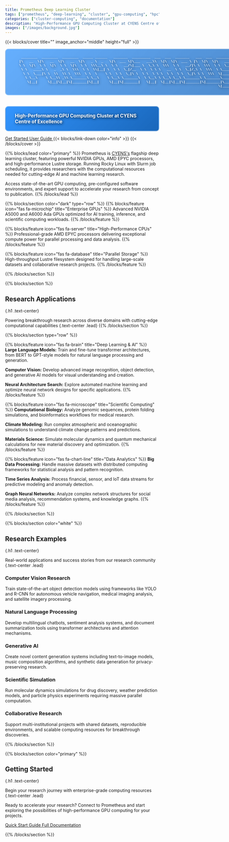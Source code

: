 ```yaml
---
title: Prometheus Deep Learning Cluster
tags: ["prometheus", "deep-learning", "cluster", "gpu-computing", "hpc", "nvidia", "cuda"]
categories: ["cluster-computing", "documentation"]
description: "High-Performance GPU Computing Cluster at CYENS Centre of Excellence featuring NVIDIA A5000 and A6000 Ada GPUs for AI research"
images: ["/images/background.jpg"]
---
```


{{< blocks/cover title="" image_anchor="middle" height="full" >}}
<div class="text-center mb-4">
<pre class="ascii-art" style="color: #ffffff; font-weight: bold; text-shadow: 2px 2px 8px rgba(0,0,0,0.9); background: linear-gradient(135deg, rgba(0, 123, 255, 0.6), rgba(0, 86, 179, 0.7)); padding: 20px 30px; border-radius: 10px; border: 2px solid rgba(255,255,255,0.4); display: inline-block; margin: 0; font-size: 0.8em; line-height: 1.2; font-family: 'Courier New', monospace;">
   ________  ________  ________  _____ ______   _______  _________  ___  ___  _______   ___  ___  ________        
  |\   __  \|\   __  \|\   __  \|\   _ \  _   \|\  ___ \|\___   ___\\  \|\  \|\  ___ \ |\  \|\  \|\   ____\       
  \ \  \|\  \ \  \|\  \ \  \|\  \ \  \\\__\ \  \ \   __/\|___ \  \_\ \  \\\  \ \   __/|\ \  \\\  \ \  \___|_      
   \ \   ____\ \   _  _\ \  \\\  \ \  \\|__| \  \ \  \_|/__  \ \  \ \ \   __  \ \  \_|/_\ \  \\\  \ \_____  \     
    \ \  \___|\ \  \\  \\ \  \\\  \ \  \    \ \  \ \  \_|\ \  \ \  \ \ \  \ \  \ \  \_|\ \ \  \\\  \|____|\  \    
     \ \__\    \ \__\\ _\\ \_______\ \__\    \ \__\ \_______\  \ \__\ \ \__\ \__\ \_______\ \_______\____\_\  \   
      \|__|     \|__|\|__|\|_______|\|__|     \|__|\|_______|   \|__|  \|__|\|__|\|_______|\|_______|\_________\  
                                                                                                   \|_________|  
</pre>
<div style="margin-top: 20px;">
<p class="lead ascii-description" style="color: #ffffff; font-weight: bold; text-shadow: 2px 2px 8px rgba(0,0,0,0.9); background: linear-gradient(135deg, rgba(0, 123, 255, 0.8), rgba(0, 86, 179, 0.9)); padding: 20px 30px; border-radius: 10px; border: 2px solid rgba(255,255,255,0.4); display: inline-block; font-size: 1.1em;">
High-Performance GPU Computing Cluster at CYENS Centre of Excellence
</p>
</div>
</div>
<a class="btn btn-lg btn-primary me-3 mb-4" href="docs/">
  Get Started <i class="fas fa-rocket ms-2"></i>
</a>
<a class="btn btn-lg btn-secondary me-3 mb-4" href="docs/getting-started/">
  User Guide <i class="fas fa-book ms-2"></i>
</a>
{{< blocks/link-down color="info" >}}
{{< /blocks/cover >}}


{{% blocks/lead color="primary" %}}
Prometheus is <a href="https://cyens.org.cy/">CYENS's</a> flagship deep learning cluster, featuring powerful NVIDIA GPUs, 
AMD EPYC processors, and high-performance Lustre storage. Running Rocky Linux with Slurm job scheduling, 
it provides researchers with the computational resources needed for cutting-edge AI and machine learning research.

Access state-of-the-art GPU computing, pre-configured software environments, and expert support 
to accelerate your research from concept to publication.
{{% /blocks/lead %}}


{{% blocks/section color="dark" type="row" %}}
{{% blocks/feature icon="fas fa-microchip" title="Enterprise GPUs" %}}
Advanced NVIDIA A5000 and A6000 Ada GPUs optimized for AI training, inference, and scientific computing workloads.
{{% /blocks/feature %}}

{{% blocks/feature icon="fas fa-server" title="High-Performance CPUs" %}}
Professional-grade AMD EPYC processors delivering exceptional compute power for parallel processing and data analysis.
{{% /blocks/feature %}}

{{% blocks/feature icon="fas fa-database" title="Parallel Storage" %}}
High-throughput Lustre filesystem designed for handling large-scale datasets and collaborative research projects.
{{% /blocks/feature %}}

{{% /blocks/section %}}


{{% blocks/section %}}
## Research Applications
{.h1 .text-center}

Powering breakthrough research across diverse domains with cutting-edge computational capabilities
{.text-center .lead}
{{% /blocks/section %}}


{{% blocks/section type="row" %}}

{{% blocks/feature icon="fas fa-brain" title="Deep Learning & AI" %}}
**Large Language Models:** Train and fine-tune transformer architectures, from BERT to GPT-style models for natural language processing and generation.

**Computer Vision:** Develop advanced image recognition, object detection, and generative AI models for visual understanding and creation.

**Neural Architecture Search:** Explore automated machine learning and optimize neural network designs for specific applications.
{{% /blocks/feature %}}

{{% blocks/feature icon="fas fa-microscope" title="Scientific Computing" %}}
**Computational Biology:** Analyze genomic sequences, protein folding simulations, and bioinformatics workflows for medical research.

**Climate Modeling:** Run complex atmospheric and oceanographic simulations to understand climate change patterns and predictions.

**Materials Science:** Simulate molecular dynamics and quantum mechanical calculations for new material discovery and optimization.
{{% /blocks/feature %}}

{{% blocks/feature icon="fas fa-chart-line" title="Data Analytics" %}}
**Big Data Processing:** Handle massive datasets with distributed computing frameworks for statistical analysis and pattern recognition.

**Time Series Analysis:** Process financial, sensor, and IoT data streams for predictive modeling and anomaly detection.

**Graph Neural Networks:** Analyze complex network structures for social media analysis, recommendation systems, and knowledge graphs.
{{% /blocks/feature %}}

{{% /blocks/section %}}


{{% blocks/section color="white" %}}
## Research Examples
{.h1 .text-center}

Real-world applications and success stories from our research community
{.text-center .lead}

### Computer Vision Research
Train state-of-the-art object detection models using frameworks like YOLO and R-CNN for autonomous vehicle navigation, medical imaging analysis, and satellite imagery processing.

### Natural Language Processing
Develop multilingual chatbots, sentiment analysis systems, and document summarization tools using transformer architectures and attention mechanisms.

### Generative AI
Create novel content generation systems including text-to-image models, music composition algorithms, and synthetic data generation for privacy-preserving research.

### Scientific Simulation
Run molecular dynamics simulations for drug discovery, weather prediction models, and particle physics experiments requiring massive parallel computation.

### Collaborative Research
Support multi-institutional projects with shared datasets, reproducible environments, and scalable computing resources for breakthrough discoveries.

{{% /blocks/section %}}


{{% blocks/section color="primary" %}}
## Getting Started
{.h1 .text-center}

Begin your research journey with enterprise-grade computing resources
{.text-center .lead}

Ready to accelerate your research? Connect to Prometheus and start exploring the possibilities of high-performance GPU computing for your projects.

<div class="text-center mt-4">
<a class="btn btn-lg btn-light me-3 mb-4" href="docs/getting-started/">
  Quick Start Guide <i class="fas fa-play ms-2"></i>
</a>
<a class="btn btn-lg btn-outline-light me-3 mb-4" href="docs/">
  Full Documentation <i class="fas fa-book-open ms-2"></i>
</a>
</div>

{{% /blocks/section %}}
